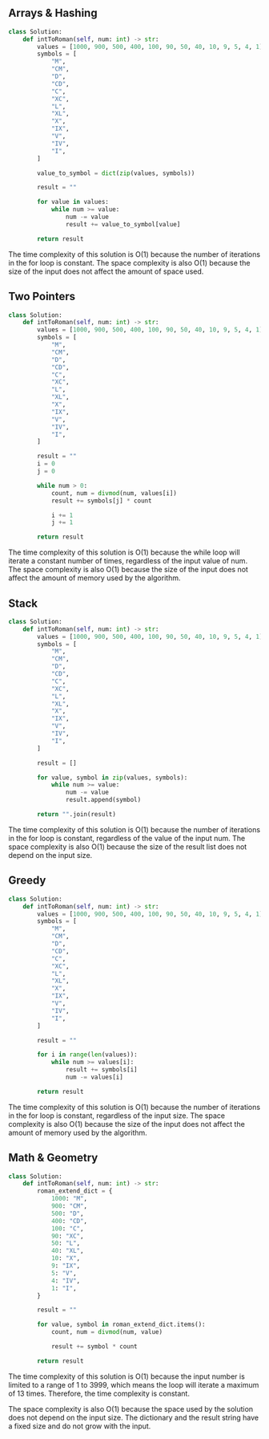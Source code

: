 ## Arrays & Hashing

```python
class Solution:
    def intToRoman(self, num: int) -> str:
        values = [1000, 900, 500, 400, 100, 90, 50, 40, 10, 9, 5, 4, 1]
        symbols = [
            "M",
            "CM",
            "D",
            "CD",
            "C",
            "XC",
            "L",
            "XL",
            "X",
            "IX",
            "V",
            "IV",
            "I",
        ]

        value_to_symbol = dict(zip(values, symbols))

        result = ""

        for value in values:
            while num >= value:
                num -= value
                result += value_to_symbol[value]

        return result


```

The time complexity of this solution is O(1) because the number of iterations in the for loop is constant. The space complexity is also O(1) because the size of the input does not affect the amount of space used.

## Two Pointers

```python
class Solution:
    def intToRoman(self, num: int) -> str:
        values = [1000, 900, 500, 400, 100, 90, 50, 40, 10, 9, 5, 4, 1]
        symbols = [
            "M",
            "CM",
            "D",
            "CD",
            "C",
            "XC",
            "L",
            "XL",
            "X",
            "IX",
            "V",
            "IV",
            "I",
        ]

        result = ""
        i = 0
        j = 0

        while num > 0:
            count, num = divmod(num, values[i])
            result += symbols[j] * count

            i += 1
            j += 1

        return result


```

The time complexity of this solution is O(1) because the while loop will iterate a constant number of times, regardless of the input value of num. The space complexity is also O(1) because the size of the input does not affect the amount of memory used by the algorithm.

## Stack

```python
class Solution:
    def intToRoman(self, num: int) -> str:
        values = [1000, 900, 500, 400, 100, 90, 50, 40, 10, 9, 5, 4, 1]
        symbols = [
            "M",
            "CM",
            "D",
            "CD",
            "C",
            "XC",
            "L",
            "XL",
            "X",
            "IX",
            "V",
            "IV",
            "I",
        ]

        result = []

        for value, symbol in zip(values, symbols):
            while num >= value:
                num -= value
                result.append(symbol)

        return "".join(result)


```

The time complexity of this solution is O(1) because the number of iterations in the for loop is constant, regardless of the value of the input num. The space complexity is also O(1) because the size of the result list does not depend on the input size.

## Greedy

```python
class Solution:
    def intToRoman(self, num: int) -> str:
        values = [1000, 900, 500, 400, 100, 90, 50, 40, 10, 9, 5, 4, 1]
        symbols = [
            "M",
            "CM",
            "D",
            "CD",
            "C",
            "XC",
            "L",
            "XL",
            "X",
            "IX",
            "V",
            "IV",
            "I",
        ]

        result = ""

        for i in range(len(values)):
            while num >= values[i]:
                result += symbols[i]
                num -= values[i]

        return result


```

The time complexity of this solution is O(1) because the number of iterations in the for loop is constant, regardless of the input size. The space complexity is also O(1) because the size of the input does not affect the amount of memory used by the algorithm.

## Math & Geometry

```python
class Solution:
    def intToRoman(self, num: int) -> str:
        roman_extend_dict = {
            1000: "M",
            900: "CM",
            500: "D",
            400: "CD",
            100: "C",
            90: "XC",
            50: "L",
            40: "XL",
            10: "X",
            9: "IX",
            5: "V",
            4: "IV",
            1: "I",
        }

        result = ""

        for value, symbol in roman_extend_dict.items():
            count, num = divmod(num, value)

            result += symbol * count

        return result

```

The time complexity of this solution is O(1) because the input number is limited to a range of 1 to 3999, which means the loop will iterate a maximum of 13 times. Therefore, the time complexity is constant.

The space complexity is also O(1) because the space used by the solution does not depend on the input size. The dictionary and the result string have a fixed size and do not grow with the input.